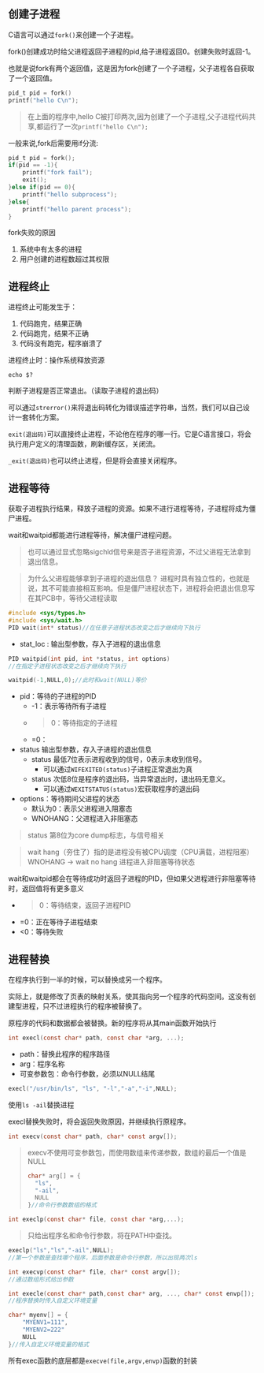 
## 创建子进程
C语言可以通过`fork()`来创建一个子进程。

fork()创建成功时给父进程返回子进程的pid,给子进程返回0。创建失败时返回-1。

也就是说fork有两个返回值，这是因为fork创建了一个子进程，父子进程各自获取了一个返回值。
```C
pid_t pid = fork()
printf("hello C\n");
```
> 在上面的程序中,hello C被打印两次,因为创建了一个子进程,父子进程代码共享,都运行了一次`printf("hello C\n");`

一般来说,fork后需要用if分流:
```C
pid_t pid = fork();
if(pid == -1){
	printf("fork fail");
	exit();
}else if(pid == 0){
	printf("hello subprocess");
}else{
	printf("hello parent process");
}
```

fork失败的原因
1. 系统中有太多的进程
2. 用户创建的进程数超过其权限
## 进程终止
进程终止可能发生于：
1. 代码跑完，结果正确
2. 代码跑完，结果不正确
3. 代码没有跑完，程序崩溃了

进程终止时：操作系统释放资源

```shell
echo $?
```
判断子进程是否正常退出。（读取子进程的退出码）

可以通过`strerror()`来将退出码转化为错误描述字符串，当然，我们可以自己设计一套转化方案。

`exit(退出码)`可以直接终止进程，不论他在程序的哪一行。它是C语言接口，将会执行用户定义的清理函数，刷新缓存区，关闭流。

`_exit(退出码)`也可以终止进程，但是将会直接关闭程序。

## 进程等待

获取子进程执行结果，释放子进程的资源。如果不进行进程等待，子进程将成为僵尸进程。

wait和waitpid都能进行进程等待，解决僵尸进程问题。

>也可以通过显式忽略sigchld信号来是否子进程资源，不过父进程无法拿到退出信息。


> 为什么父进程能够拿到子进程的退出信息？
> 进程时具有独立性的，也就是说，其不可能直接相互影响。但是僵尸进程状态下，进程将会把退出信息写在其PCB中，等待父进程读取


```C
#include <sys/types.h>
#include <sys/wait.h>
PID wait(int* status)//在任意子进程状态改变之后才继续向下执行
```
- stat_loc : 输出型参数，存入子进程的退出信息

```C
PID waitpid(int pid, int *status, int options)
//在指定子进程状态改变之后才继续向下执行
```

```C
waitpid(-1,NULL,0);//此时和wait(NULL)等价
```

- pid：等待的子进程的PID
	- -1：表示等待所有子进程
	- >0：等待指定的子进程
	- =0：
- status 输出型参数，存入子进程的退出信息
	- status 最低7位表示进程收到的信号，0表示未收到信号。
		- 可以通过`WIFEXITED(status)`子进程正常退出为真
	- status 次低8位是程序的退出码，当异常退出时，退出码无意义。
		- 可以通过`WEXITSTATUS(status)`宏获取程序的退出码
- options：等待期间父进程的状态
	- 默认为0：表示父进程进入阻塞态
	- WNOHANG：父进程进入非阻塞态

> status 第8位为core dump标志，与信号相关

> wait hang（夯住了）指的是进程没有被CPU调度（CPU满载，进程阻塞）
> WNOHANG -> wait no hang 进程进入非阻塞等待状态

wait和waitpid都会在等待成功时返回子进程的PID，但如果父进程进行非阻塞等待时，返回值将有更多意义

- >0：等待结束，返回子进程PID
- =0：正在等待子进程结束
- <0：等待失败

## 进程替换

在程序执行到一半的时候，可以替换成另一个程序。

实际上，就是修改了页表的映射关系，使其指向另一个程序的代码空间。这没有创建型进程，只不过进程执行的程序被替换了。

原程序的代码和数据都会被替换。新的程序将从其main函数开始执行

```C
int execl(const char* path, const char *arg, ...);
```

- path：替换此程序的程序路径
- arg：程序名称
- 可变参数包：命令行参数，必须以NULL结尾

```C
execl("/usr/bin/ls", "ls", "-l","-a","-i",NULL);
```

使用`ls -ail`替换进程

execl替换失败时，将会返回失败原因，并继续执行原程序。

```C
int execv(const char* path, char* const argv[]);
```
> execv不使用可变参数包，而使用数组来传递参数，数组的最后一个值是NULL
> ```C++
> char* arg[] = {
> 	"ls",
> 	"-ail",
> 	NULL
> }//命令行参数数组的格式
> ```


```C
int execlp(const char* file, const char *arg,...);
```
>只给出程序名和命令行参数，将在PATH中查找。

```C
execlp("ls","ls","-ail",NULL);
//第一个参数是查找哪个程序，后面参数是命令行参数，所以出现两次ls
```

```C
int execvp(const char* file, char* const argv[]);
//通过数组形式给出参数
```
>

```C
int execle(const char* path,const char* arg, ..., char* const envp[]);
//程序替换时传入自定义环境变量
```

```C
char* myenv[] = {
	"MYENV1=111",
	"MYENV2=222"
	NULL
}//传入自定义环境变量的格式
```

所有exec函数的底层都是`execve(file,argv,envp)`函数的封装